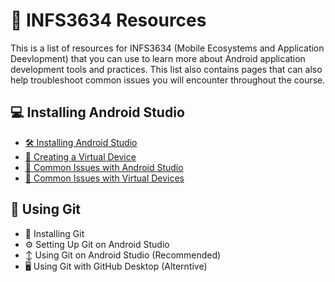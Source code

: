 # 📱 INFS3634 Resources
This is a list of resources for INFS3634 (Mobile Ecosystems and Application Deevlopment) that you can use to learn more about Android application development tools and practices. This list also contains pages that can also help troubleshoot common issues you will encounter throughout the course.

## 💻 Installing Android Studio
* [🛠 Installing Android Studio](https://developer.android.com/studio/install)
* [📲 Creating a Virtual Device](https://developer.android.com/studio/run/managing-avds)
* [🔌 Common Issues with Android Studio](/androidstudio/ANDROIDISSUES.md)
* [🧨 Common Issues with Virtual Devices](/androidstudio/DEVICEISSUES.md)

## 🤝 Using Git
* 📀 Installing Git
* ⚙️ Setting Up Git on Android Studio
* ↕️ Using Git on Android Studio (Recommended)
* 🖥️ Using Git with GitHub Desktop (Alterntive)
